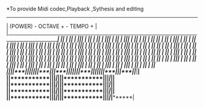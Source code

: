 
*To provide Midi codec,Playback ,Sythesis and editing


_________________________________________________________________________________________________________________________________________________________________
|   (POWER)      - OCTAVE +           - TEMPO +                                                                                                                 |
|_______________________________________________________________________________________________________________________________________________________________|
|******|   |   |***|   |   |******|******|   |   |***|   |   |***|   |   |******|******|   |   |***|   |   |******|******|   |   |***|   |   |***|   |   |******|
|******|   |   |***|   |   |******|******|   |   |***|   |   |***|   |   |******|******|   |   |***|   |   |******|******|   |   |***|   |   |***|   |   |******|
|******|   |   |***|   |   |******|******|   |   |***|   |   |***|   |   |******|******|   |   |***|   |   |******|******|   |   |***|   |   |***|   |   |******|
|******|   |   |***|   |   |******|******|   |   |***|   |   |***|   |   |******|******|   |   |***|   |   |******|******|   |   |***|   |   |***|   |   |******|
|******|   |   |***|   |   |******|******|   |   |***|   |   |***|   |   |******|******|   |   |***|   |   |******|******|   |   |***|   |   |***|   |   |******|
|******|   |   |***|   |   |******|******|   |   |***|   |   |***|   |   |******|******|   |   |***|   |   |******|******|   |   |***|   |   |***|   |   |******|
|******|   |   |***|   |   |******|******|   |   |***|   |   |***|   |   |******|******|   |   |***|   |   |******|******|   |   |***|   |   |***|   |   |******|
|******|   |   |***|   |   |******|******|   |   |***|   |   |***|   |   |******|******|   |   |***|   |   |******|******|   |   |***|   |   |***|   |   |******|
|******|   |   |***|   |   |******|******|   |   |***|   |   |***|   |   |******|******|   |   |***|   |   |******|******|   |   |***|   |   |***|   |   |******|
|******|___|___|***|___|___|******|******|___|___|***|___|___|***|___|___|******|******|___|___|***|___|___|******|******|___|___|***|___|___|***|___|___|******|
|**********|***********|**********|**********|***********|***********|**********|**********|***********|**********|**********|***********|***********|**********|
|**********|***********|**********|**********|***********|***********|**********|**********|***********|**********|**********|***********|***********|**********|
|**********|***********|**********|**********|***********|***********|**********|**********|***********|**********|**********|***********|***********|**********|
|**********|***********|**********|**********|***********|***********|**********|**********|***********|**********|**********|***********|***********|**********|
`````````````````````````````````````````````````````````````````````````````````````````````````````````````````````````````````````````````````````````````````

 
